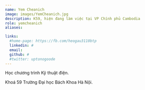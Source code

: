 ```yaml
---
name: Yem Cheanich
image: images/YemCheanich.jpg
description: K59, hiện đang làm việc tại VP Chính phủ Cambodia
role: yemcheanich
aliases:

links:
  #home-page: https://fb.com/heogau3110btp
  linkedin: #
  email: 
  github: #
  #twitter: uptonogoode
---
```


Học chương trình Kỹ thuật điện.

Khoá 59 Trường Đại học Bách Khoa Hà Nội.
